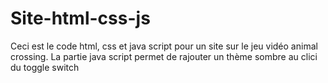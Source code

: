 # Site-html-css-js
Ceci est le code html, css et java script pour un site sur le jeu vidéo animal crossing.
La partie java script permet de rajouter un thème sombre au clici du toggle switch
